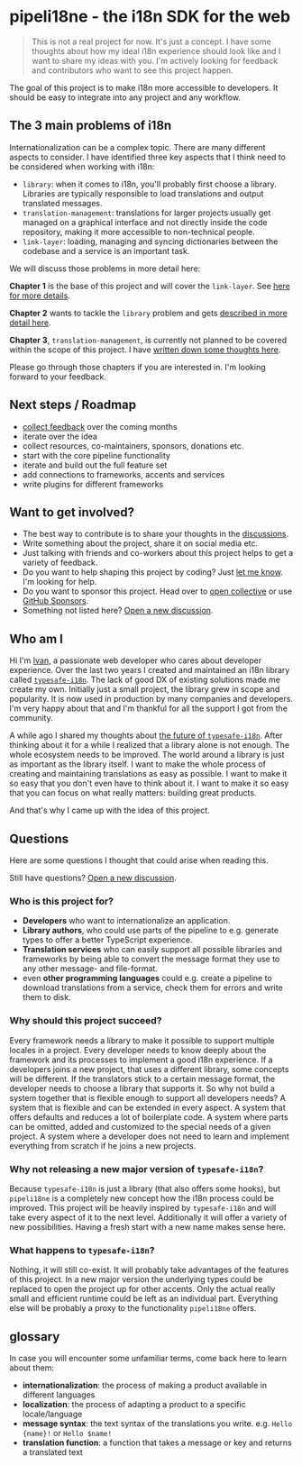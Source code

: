 # pipeli18ne - the i18n SDK for the web

> This is not a real project for now. It's just a concept. I have some thoughts about how my ideal i18n experience should look like and I want to share my ideas with you. I'm actively looking for feedback and contributors who want to see this project happen.

The goal of this project is to make i18n more accessible to developers. It should be easy to integrate into any project and any workflow.


## The 3 main problems of i18n

Internationalization can be a complex topic. There are many different aspects to consider. I have identified three key aspects that I think need to be considered when working with i18n:

 - `library`: when it comes to i18n, you'll probably first choose a library. Libraries are typically responsible to load translations and output translated messages.
 - `translation-management`: translations for larger projects usually get managed on a graphical interface and not directly inside the code repository, making it more accessible to non-technical people.
 - `link-layer`: loading, managing and syncing dictionaries between the codebase and a service is an important task.

We will discuss those problems in more detail here:

**Chapter 1** is the base of this project and will cover the `link-layer`. See [here for more details](https://github.com/pipeli18ne/RFC/blob/main/01-link-layer.md).

**Chapter 2** wants to tackle the `library` problem and gets [described in more detail here](https://github.com/pipeli18ne/RFC/blob/main/02-library.md).

**Chapter 3**, `translation-management`, is currently not planned to be covered within the scope of this project. I have [written down some thoughts here](https://github.com/pipeli18ne/RFC/blob/main/03-translation-management.md).

Please go through those chapters if you are interested in. I'm looking forward to your feedback.

<!---------------------------------------------------------------------------------------------------------->

## Next steps / Roadmap

 - [collect feedback](https://github.com/pipeli18ne/RFC/discussions) over the coming months
 - iterate over the idea
 - collect resources, co-maintainers, sponsors, donations etc.
 - start with the core pipeline functionality
 - iterate and build out the full feature set
 - add connections to frameworks, accents and services
 - write plugins for different frameworks

## Want to get involved?

 - The best way to contribute is to share your thoughts in the [discussions](https://github.com/pipeli18ne/RFC/discussions).
 - Write something about the project, share it on social media etc.
 - Just talking with friends and co-workers about this project helps to get a variety of feedback.
 - Do you want to help shaping this project by coding? Just [let me know](https://github.com/pipeli18ne/RFC/discussions). I'm looking for help.
 - Do you want to sponsor this project. Head over to [open collective](https://opencollective.com/pipeli18ne) or use [GitHub Sponsors](https://github.com/sponsors/ivanhofer).
 - Something not listed here? [Open a new discussion](https://github.com/pipeli18ne/RFC/discussions).


<!---------------------------------------------------------------------------------------------------------->

## Who am I

Hi I'm [Ivan](http://github.com/ivanhofer), a passionate web developer who cares about developer experience.
Over the last two years I created and maintained an i18n library called [`typesafe-i18n`](http://github.com/ivanhofer/typesafe-i18n). The lack of good DX of existing solutions made me create my own. Initially just a small project, the library grew in scope and popularity. It is now used in production by many companies and developers. I'm very happy about that and I'm thankful for all the support I got from the community.

A while ago I shared my thoughts about [the future of `typesafe-i18n`](https://github.com/ivanhofer/typesafe-i18n/discussions/324). After thinking about it for a while I realized that a library alone is not enough. The whole ecosystem needs to be improved. The world around a library is just as important as the library itself. I want to make the whole process of creating and maintaining translations as easy as possible. I want to make it so easy that you don't even have to think about it. I want to make it so easy that you can focus on what really matters: building great products.

And that's why I came up with the idea of this project.

## Questions

Here are some questions I thought that could arise when reading this.

Still have questions? [Open a new discussion](https://github.com/pipeli18ne/RFC/discussions).

### Who is this project for?

 - **Developers** who want to internationalize an application.
 - **Library authors**, who could use parts of the pipeline to e.g. generate types to offer a better TypeScript experience.
 - **Translation services** who can easily support all possible libraries and frameworks by being able to convert the message format they use to any other message- and file-format.
 - even **other programming languages** could e.g. create a pipeline to download translations from a service, check them for errors and write them to disk.

### Why should this project succeed?

Every framework needs a library to make it possible to support multiple locales in a project.
Every developer needs to know deeply about the framework and its processes to implement a good i18n experience. If a developers joins a new project, that uses a different library, some concepts will be different. If the translators stick to a certain message format, the developer needs to choose a library that supports it.
So why not build a system together that is flexible enough to support all developers needs? A system that is flexible and can be extended in every aspect. A system that offers defaults and reduces a lot of boilerplate code. A system where parts can be omitted, added and customized to the special needs of a given project. A system where a developer does not need to learn and implement everything from scratch if he joins a new projects.

### Why not releasing a new major version of `typesafe-i18n`?

Because `typesafe-i18n` is just a library (that also offers some hooks), but `pipeli18ne` is a completely new concept how the i18n process could be improved. This project will be heavily inspired by `typesafe-i18n` and will take every aspect of it to the next level. Additionally it will offer a variety of new possibilities. Having a fresh start with a new name makes sense here.

### What happens to `typesafe-i18n`?

Nothing, it will still co-exist. It will probably take advantages of the features of this project. In a new major version the underlying types could be replaced to open the project up for other accents. Only the actual really small and efficient runtime could be left as an individual part. Everything else will be probably a proxy to the functionality `pipeli18ne` offers.

<!---------------------------------------------------------------------------------------------------------->

## glossary

In case you will encounter some unfamiliar terms, come back here to learn about them:

 - **internationalization**: the process of making a product available in different languages
 - **localization**: the process of adapting a product to a specific locale/language
 - **message syntax**: the text syntax of the translations you write. e.g. `Hello {name}!` or `Hello $name!`
 - **translation function**: a function that takes a message or key and returns a translated text

